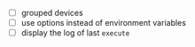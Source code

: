 - [ ] grouped devices
- [ ] use options instead of environment variables 
- [ ] display the log of last `execute`
